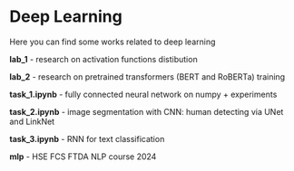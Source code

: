 # Deep Learning
Here you can find some works related to deep learning

**lab_1** - research on activation functions distibution 

**lab_2** - research on pretrained transformers (BERT and RoBERTa) training

**task_1.ipynb** - fully connected neural network on numpy + experiments

**task_2.ipynb** - image segmentation with CNN: human detecting via UNet and LinkNet

**task_3.ipynb** - RNN for text classification

**mlp** - HSE FCS FTDA NLP course 2024
